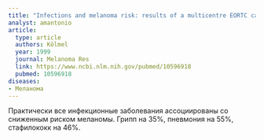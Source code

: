 ```yaml
---
title: "Infections and melanoma risk: results of a multicentre EORTC case-control study. European Organization for Research and Treatment of Cancer"
analyst: amantonio
article:
  type: article
  authors: Kölmel
  year: 1999
  journal: Melanoma Res
  link: https://www.ncbi.nlm.nih.gov/pubmed/10596918
  pubmed: 10596918
diseases:
- Меланома
---
```


Практически все инфекционные заболевания ассоциированы со сниженным риском меланомы. Грипп на 35%, пневмония на 55%, стафилококк на 46%.
